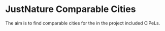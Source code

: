 # JustNature Comparable Cities

The aim is to find comparable cities for the in the project included CiPeLs.